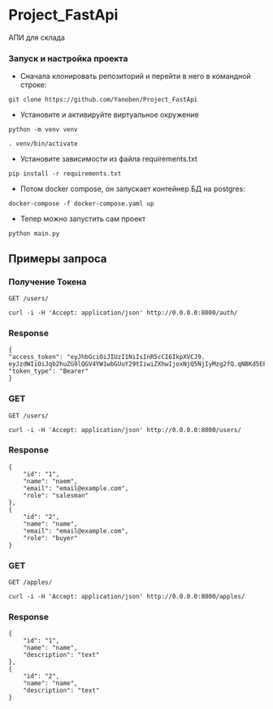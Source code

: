 # Project_FastApi
АПИ для склада

### Запуск и настройка проекта
- Сначала клонировать репозиторий и перейти в него в командной строке:

```
git clone https://github.com/Yanoben/Project_FastApi
```

- Установите и активируйте виртуальное окружение
```
python -m venv venv

. venv/bin/activate
```

- Установите зависимости из файла requirements.txt
```
pip install -r requirements.txt
``` 

- Потом docker compose, он запускает контейнер БД на postgres:
```
docker-compose -f docker-compose.yaml up
```

- Тепер можно запустить сам проект
```
python main.py
```

## Примеры запроса

### Получение Токена

`GET /users/`

    curl -i -H 'Accept: application/json' http://0.0.0.0:8000/auth/

### Response

    {
    "access_token": "eyJhbGciOiJIUzI1NiIsInR5cCI6IkpXVCJ9.    eyJzdWIiOiJqb2huZG9lQGV4YW1wbGUuY29tIiwiZXhwIjoxNjQ5NjIyMzg2fQ.qNBKd5EFtlmwuK_WYiPiUJNq60EMXm0l2Fqv8B5YVTU",
    "token_type": "Bearer"
    }


### GET

`GET /users/`

    curl -i -H 'Accept: application/json' http://0.0.0.0:8000/users/

### Response
    {
        "id": "1",
        "name": "naem",
        "email": "email@example.com",
        "role": "salesman"
    },
    {
        "id": "2",
        "name": "name",
        "email": "email@example.com",
        "role": "buyer"
    }


### GET

`GET /apples/`

    curl -i -H 'Accept: application/json' http://0.0.0.0:8000/apples/

### Response
    {
        "id": "1",
        "name": "name",
        "description": "text"
    },
    {
        "id": "2",
        "name": "name",
        "description": "text"
    }


